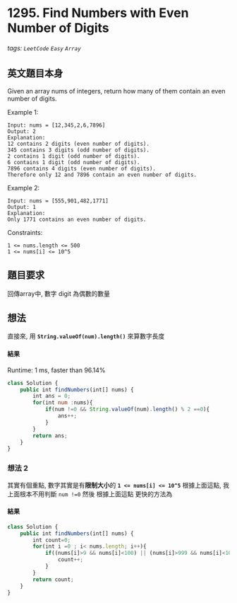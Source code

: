 # 1295. Find Numbers with Even Number of Digits
###### tags: `LeetCode` `Easy` `Array`

## 英文題目本身
Given an array nums of integers, return how many of them contain an even number of digits.
 

Example 1:
```
Input: nums = [12,345,2,6,7896]
Output: 2
Explanation: 
12 contains 2 digits (even number of digits). 
345 contains 3 digits (odd number of digits). 
2 contains 1 digit (odd number of digits). 
6 contains 1 digit (odd number of digits). 
7896 contains 4 digits (even number of digits). 
Therefore only 12 and 7896 contain an even number of digits.
```
Example 2:
```
Input: nums = [555,901,482,1771]
Output: 1 
Explanation: 
Only 1771 contains an even number of digits.
 ```

Constraints:
```
1 <= nums.length <= 500
1 <= nums[i] <= 10^5
```
## 題目要求
回傳array中, 數字 digit 為偶數的數量
## 想法
直接來, 用 **`String.valueOf(num).length()`** 來算數字長度
#### 結果
Runtime: 1 ms, faster than 96.14% 
```javascript
class Solution {
    public int findNumbers(int[] nums) {
        int ans = 0;
        for(int num :nums){
            if(num !=0 && String.valueOf(num).length() % 2 ==0){
                ans++;
            }
        }
        return ans;
    }
}
```

### 想法 2
其實有個重點, 數字其實是有**限制大小**的
**`1 <= nums[i] <= 10^5`**
根據上面這點, 我上面根本不用判斷 `num !=0`
然後 根據上面這點 更快的方法為
#### 結果
```javascript
class Solution {
    public int findNumbers(int[] nums) {
        int count=0;
        for(int i =0 ; i< nums.length; i++){
            if((nums[i]>9 && nums[i]<100) || (nums[i]>999 && nums[i]<10000)){
                count++;
            }
        }
        return count;
    }
}
```